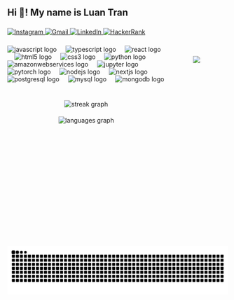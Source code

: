 <br clear="both">

<h2 align="left">Hi 👋! My name is Luan Tran</h2>

###

<img align="right" height="370" style="padding:2rem; margin:2rem; border-radius:50%; overflow: hidden;" src="https://media.giphy.com/media/v1.Y2lkPTc5MGI3NjExMmh4czBpcjVkcW43MjM4NWh2eWlkYWZmbWFnamU5dmtraDdkMXlzMyZlcD12MV9naWZzX3NlYXJjaCZjdD1n/VbnUQpnihPSIgIXuZv/giphy.gif"  />

###

<div align="left">
  <a href="https://www.instagram.com/louis.tran1202/" target="_blank">
    <img src="https://img.shields.io/static/v1?message=Instagram&logo=instagram&label=&color=E4405F&logoColor=white&labelColor=&style=for-the-badge" height="35" alt="Instagram" />
  </a>
  <a href="mailto:tdtruongluan1202@gmail.com">
    <img src="https://img.shields.io/static/v1?message=Gmail&logo=gmail&label=&color=D14836&logoColor=white&labelColor=&style=for-the-badge" height="35" alt="Gmail" />
  </a>
  <a href="https://www.linkedin.com/in/louistran1202/" target="_blank">
    <img src="https://img.shields.io/static/v1?message=LinkedIn&logo=linkedin&label=&color=0077B5&logoColor=white&labelColor=&style=for-the-badge" height="35" alt="LinkedIn" />
  </a>
  <a href="https://www.hackerrank.com/profile/tdtruongluan" target="_blank">
    <img src="https://img.shields.io/static/v1?message=HackerRank&logo=hackerrank&label=&color=2EC866&logoColor=white&labelColor=&style=for-the-badge" height="35" alt="HackerRank" />
  </a>
</div>

###

<div align="left">
  <img src="https://cdn.jsdelivr.net/gh/devicons/devicon/icons/javascript/javascript-original.svg" height="30" alt="javascript logo"  />
  <img width="12" />
  <img src="https://cdn.jsdelivr.net/gh/devicons/devicon/icons/typescript/typescript-original.svg" height="30" alt="typescript logo"  />
  <img width="12" />
  <img src="https://cdn.jsdelivr.net/gh/devicons/devicon/icons/react/react-original.svg" height="30" alt="react logo"  />
  <img width="12" />
  <img src="https://cdn.jsdelivr.net/gh/devicons/devicon/icons/html5/html5-original.svg" height="30" alt="html5 logo"  />
  <img width="12" />
  <img src="https://cdn.jsdelivr.net/gh/devicons/devicon/icons/css3/css3-original.svg" height="30" alt="css3 logo"  />
  <img width="12" />
  <img src="https://cdn.jsdelivr.net/gh/devicons/devicon/icons/python/python-original.svg" height="30" alt="python logo"  />
  <img width="12" />
  <img src="https://cdn.jsdelivr.net/gh/devicons/devicon/icons/amazonwebservices/amazonwebservices-line-wordmark.svg" height="30" alt="amazonwebservices logo"  />
  <img width="12" />
  <img src="https://cdn.jsdelivr.net/gh/devicons/devicon/icons/jupyter/jupyter-original.svg" height="30" alt="jupyter logo"  />
  <img width="12" />
  <img src="https://cdn.jsdelivr.net/gh/devicons/devicon/icons/pytorch/pytorch-original.svg" height="30" alt="pytorch logo"  />
  <img width="12" />
  <img src="https://cdn.jsdelivr.net/gh/devicons/devicon/icons/nodejs/nodejs-original.svg" height="30" alt="nodejs logo"  />
  <img width="12" />
  <img src="https://cdn.jsdelivr.net/gh/devicons/devicon/icons/nextjs/nextjs-original.svg" height="30" alt="nextjs logo"  />
  <img width="12" />
  <img src="https://cdn.jsdelivr.net/gh/devicons/devicon/icons/postgresql/postgresql-original.svg" height="30" alt="postgresql logo"  />
  <img width="12" />
  <img src="https://cdn.jsdelivr.net/gh/devicons/devicon/icons/mysql/mysql-original.svg" height="30" alt="mysql logo"  />
  <img width="12" />
  <img src="https://cdn.jsdelivr.net/gh/devicons/devicon/icons/mongodb/mongodb-original.svg" height="30" alt="mongodb logo"  />
  <img width="12" />
</div>

###

<div align="center" style="margin-top: 1rem;">
  <img src="https://streak-stats.demolab.com?user=truongluan1202&locale=en&mode=daily&theme=dracula&hide_border=false&border_radius=5" height="150" alt="streak graph" style="margin-bottom: 10px;"/> <br>
  <img src="https://github-readme-stats.vercel.app/api/top-langs?username=truongluan1202&locale=en&hide_title=false&layout=compact&card_width=320&langs_count=5&theme=dracula&hide_border=false" height="150" alt="languages graph" style="margin-top: 10px;"/>
</div>

###

<br clear="both">

<img src="https://raw.githubusercontent.com/truongluan1202/truongluan1202/output/snake.svg" alt="Snake animation" />

###
